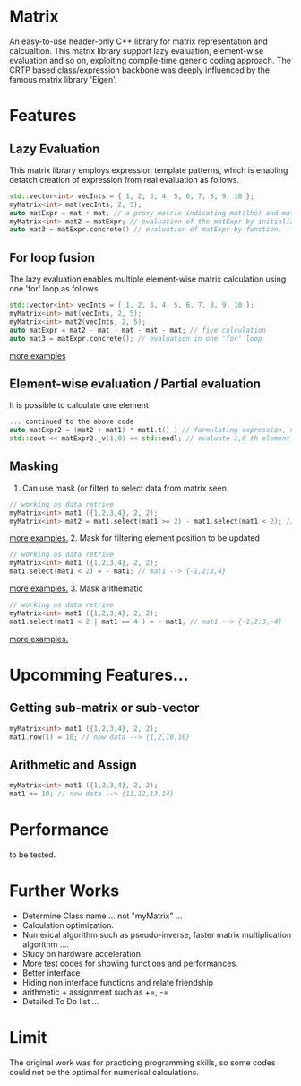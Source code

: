 # Matrix
An easy-to-use header-only C++ library for matrix representation and calcualtion.
This matrix library support lazy evaluation, element-wise evaluation and so on, exploiting compile-time generic coding approach. 
The CRTP based class/expression backbone was deeply influenced by the famous matrix library 'Eigen'. 
# Features
## Lazy Evaluation
This matrix library employs expression template patterns, which is enabling detatch creation of expression from real evaluation as follows.
```c++
std::vector<int> vecInts = { 1, 2, 3, 4, 5, 6, 7, 8, 9, 10 };
myMatrix<int> mat(vecInts, 2, 5);
auto matExpr = mat + mat; // a proxy matrix indicating mat(lhs) and mat(rhs) to be added.
myMatrix<int> mat2 = matExpr; // evaluation of the matExpr by initialization.
auto mat3 = matExpr.concrete() // evaluation of matExpr by function.
```
## For loop fusion
The lazy evaluation enables multiple element-wise matrix calculation using one 'for' loop as follows.
```c++
std::vector<int> vecInts = { 1, 2, 3, 4, 5, 6, 7, 8, 9, 10 };
myMatrix<int> mat(vecInts, 2, 5);
myMatrix<int> mat2(vecInts, 2, 5);
auto matExpr = mat2 - mat - mat - mat - mat; // five calculation
auto mat3 = matExpr.concrete(); // evaluation in one 'for' loop
```
[more examples](https://github.com/QUOPA/Matrix/blob/main/src/matrixtest/TestCasesBinaryOperation.h)
## Element-wise evaluation / Partial evaluation
It is possible to calculate one element 
```c++
... continued to the above code
auto matExpr2 = (mat2 + mat1) * mat1.t() ) // formulating expression, not evaluated
std::cout << matExpr2._v(1,0) << std::endl; // evaluate 1,0 th element then show (the other elements are not evaluated)
```
## Masking
1. Can use mask (or filter) to select data from matrix seen.
```c++
// working as data retrive
myMatrix<int> mat1 ({1,2,3,4}, 2, 2);
myMatrix<int> mat2 = mat1.select(mat1 >= 2) - mat1.select(mat1 < 2); // mat2 --> {-1,-2;3,4}
```
[more examples.](https://github.com/QUOPA/Matrix/blob/main/src/matrixtest/TestCasesScalarOperation.h)
2. Mask for filtering element position to be updated
```c++
// working as data retrive
myMatrix<int> mat1 ({1,2,3,4}, 2, 2);
mat1.select(mat1 < 2) = - mat1; // mat1 --> {-1,2;3,4}
```
[more examples.](https://github.com/QUOPA/Matrix/blob/main/src/matrixtest/TestCasesMaskUnaryOperations.h)
3. Mask arithematic
```c++
// working as data retrive
myMatrix<int> mat1 ({1,2,3,4}, 2, 2);
mat1.select(mat1 < 2 | mat1 == 4 ) = - mat1; // mat1 --> {-1,2;3,-4}
```
[more examples.](https://github.com/QUOPA/Matrix/blob/main/src/matrixtest/TestCasesMaskBinaryOperations.h)
# Upcomming Features...
## Getting sub-matrix or sub-vector 
```c++
myMatrix<int> mat1 ({1,2,3,4}, 2, 2);
mat1.row(1) = 10; // now data --> {1,2,10,10}
```
## Arithmetic and Assign
```c++
myMatrix<int> mat1 ({1,2,3,4}, 2, 2);
mat1 += 10; // now data --> {11,12,13,14}
```

# Performance
to be tested.

# Further Works
* Determine Class name ... not "myMatrix" ... 
* Calculation optimization. 
* Numerical algorithm such as pseudo-inverse, faster matrix multiplication algorithm ....
* Study on hardware acceleration.
* More test codes for showing functions and performances.
* Better interface
* Hiding non interface functions and relate friendship
* arithmetic + assignment such as +=, -=
* Detailed To Do list ...

# Limit
The original work was for practicing programming skills, so some codes could not be the optimal for numerical calculations.
